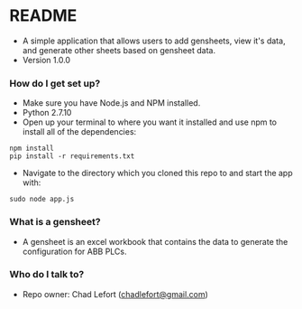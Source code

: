 # README #

* A simple application that allows users to add gensheets, view it's data, and generate other sheets based on gensheet data.
* Version 1.0.0

### How do I get set up? ###

* Make sure you have Node.js and NPM installed.
* Python 2.7.10
* Open up your terminal to where you want it installed and use npm to install all of the dependencies:

```
npm install
pip install -r requirements.txt
```

* Navigate to the directory which you cloned this repo to and start the app with:

```
sudo node app.js
```

### What is a gensheet? ###

* A gensheet is an excel workbook that contains the data to generate the configuration for ABB PLCs.

### Who do I talk to? ###

* Repo owner: Chad Lefort (chadlefort@gmail.com)
